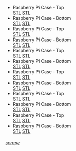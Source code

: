 <div class="gitDiv">
	<div class="filesDiv">
		<ul class="filelist">
			<li>
				<div class="divLinkWrapper">
					<div class="divLinkL" onclick="window.open('https://github.com/fullborelabs/raspberry-pi-case','mywindow');" style="cursor: pointer;">
						Raspberry Pi Case - Top
					</div> 
					<div class="divLinkR">
						<a href="https://github.com/fullborelabs/raspberry-pi-case/blob/main/pi-case-lid.stl" target="_blank" class="green">STL</a>
						<a href="https://github.com/fullborelabs/raspberry-pi-case/blob/main/pi-case-lid.stl" target="_blank" class="red">STL</a>
					</div>
				</div>
			</li>
			<li>
				<div class="divLinkWrapper">
					<div class="divLinkL" onclick="window.open('https://github.com/fullborelabs/raspberry-pi-case','mywindow');" style="cursor: pointer;">
						Raspberry Pi Case - Bottom
					</div> 
					<div class="divLinkR"> 
						<a href="https://github.com/fullborelabs/raspberry-pi-case/blob/main/pi-case-lid.stl" target="_blank" class="magenta">STL</a>
						<a href="https://github.com/fullborelabs/raspberry-pi-case/blob/main/pi-case-lid.stl" target="_blank" class="orange">STL</a>
					</div>
				</div>
			</li>
			<li>
				<div class="divLinkWrapper">
					<div class="divLinkL" onclick="window.open('https://github.com/fullborelabs/raspberry-pi-case','mywindow');" style="cursor: pointer;">
						Raspberry Pi Case - Top
					</div> 
					<div class="divLinkR">
						<a href="https://github.com/fullborelabs/raspberry-pi-case/blob/main/pi-case-lid.stl" target="_blank" class="green">STL</a>
						<a href="https://github.com/fullborelabs/raspberry-pi-case/blob/main/pi-case-lid.stl" target="_blank" class="red">STL</a>
					</div>
				</div>
			</li>
			<li>
				<div class="divLinkWrapper">
					<div class="divLinkL" onclick="window.open('https://github.com/fullborelabs/raspberry-pi-case','mywindow');" style="cursor: pointer;">
						Raspberry Pi Case - Bottom
					</div> 
					<div class="divLinkR"> 
						<a href="https://github.com/fullborelabs/raspberry-pi-case/blob/main/pi-case-lid.stl" target="_blank" class="magenta">STL</a>
						<a href="https://github.com/fullborelabs/raspberry-pi-case/blob/main/pi-case-lid.stl" target="_blank" class="orange">STL</a>
					</div>
				</div>
			</li>
			<li>
				<div class="divLinkWrapper">
					<div class="divLinkL" onclick="window.open('https://github.com/fullborelabs/raspberry-pi-case','mywindow');" style="cursor: pointer;">
						Raspberry Pi Case - Top
					</div> 
					<div class="divLinkR">
						<a href="https://github.com/fullborelabs/raspberry-pi-case/blob/main/pi-case-lid.stl" target="_blank" class="green">STL</a>
						<a href="https://github.com/fullborelabs/raspberry-pi-case/blob/main/pi-case-lid.stl" target="_blank" class="red">STL</a>
					</div>
				</div>
			</li>
			<li>
				<div class="divLinkWrapper">
					<div class="divLinkL" onclick="window.open('https://github.com/fullborelabs/raspberry-pi-case','mywindow');" style="cursor: pointer;">
						Raspberry Pi Case - Bottom
					</div> 
					<div class="divLinkR"> 
						<a href="https://github.com/fullborelabs/raspberry-pi-case/blob/main/pi-case-lid.stl" target="_blank" class="magenta">STL</a>
						<a href="https://github.com/fullborelabs/raspberry-pi-case/blob/main/pi-case-lid.stl" target="_blank" class="orange">STL</a>
					</div>
				</div>
			</li>
			<li>
				<div class="divLinkWrapper">
					<div class="divLinkL" onclick="window.open('https://github.com/fullborelabs/raspberry-pi-case','mywindow');" style="cursor: pointer;">
						Raspberry Pi Case - Top
					</div> 
					<div class="divLinkR">
						<a href="https://github.com/fullborelabs/raspberry-pi-case/blob/main/pi-case-lid.stl" target="_blank" class="green">STL</a>
						<a href="https://github.com/fullborelabs/raspberry-pi-case/blob/main/pi-case-lid.stl" target="_blank" class="red">STL</a>
					</div>
				</div>
			</li>
			<li>
				<div class="divLinkWrapper">
					<div class="divLinkL" onclick="window.open('https://github.com/fullborelabs/raspberry-pi-case','mywindow');" style="cursor: pointer;">
						Raspberry Pi Case - Bottom
					</div> 
					<div class="divLinkR"> 
						<a href="https://github.com/fullborelabs/raspberry-pi-case/blob/main/pi-case-lid.stl" target="_blank" class="magenta">STL</a>
						<a href="https://github.com/fullborelabs/raspberry-pi-case/blob/main/pi-case-lid.stl" target="_blank" class="orange">STL</a>
					</div>
				</div>
			</li>
			<li>
				<div class="divLinkWrapper">
					<div class="divLinkL" onclick="window.open('https://github.com/fullborelabs/raspberry-pi-case','mywindow');" style="cursor: pointer;">
						Raspberry Pi Case - Top
					</div> 
					<div class="divLinkR">
						<a href="https://github.com/fullborelabs/raspberry-pi-case/blob/main/pi-case-lid.stl" target="_blank" class="green">STL</a>
						<a href="https://github.com/fullborelabs/raspberry-pi-case/blob/main/pi-case-lid.stl" target="_blank" class="red">STL</a>
					</div>
				</div>
			</li>
			<li>
				<div class="divLinkWrapper">
					<div class="divLinkL" onclick="window.open('https://github.com/fullborelabs/raspberry-pi-case','mywindow');" style="cursor: pointer;">
						Raspberry Pi Case - Bottom
					</div> 
					<div class="divLinkR"> 
						<a href="https://github.com/fullborelabs/raspberry-pi-case/blob/main/pi-case-lid.stl" target="_blank" class="magenta">STL</a>
						<a href="https://github.com/fullborelabs/raspberry-pi-case/blob/main/pi-case-lid.stl" target="_blank" class="orange">STL</a>
					</div>
				</div>
			</li>
			<li>
				<div class="divLinkWrapper">
					<div class="divLinkL" onclick="window.open('https://github.com/fullborelabs/raspberry-pi-case','mywindow');" style="cursor: pointer;">
						Raspberry Pi Case - Top
					</div> 
					<div class="divLinkR">
						<a href="https://github.com/fullborelabs/raspberry-pi-case/blob/main/pi-case-lid.stl" target="_blank" class="green">STL</a>
						<a href="https://github.com/fullborelabs/raspberry-pi-case/blob/main/pi-case-lid.stl" target="_blank" class="red">STL</a>
					</div>
				</div>
			</li>
			<li>
				<div class="divLinkWrapper">
					<div class="divLinkL" onclick="window.open('https://github.com/fullborelabs/raspberry-pi-case','mywindow');" style="cursor: pointer;">
						Raspberry Pi Case - Bottom
					</div> 
					<div class="divLinkR"> 
						<a href="https://github.com/fullborelabs/raspberry-pi-case/blob/main/pi-case-lid.stl" target="_blank" class="magenta">STL</a>
						<a href="https://github.com/fullborelabs/raspberry-pi-case/blob/main/pi-case-lid.stl" target="_blank" class="orange">STL</a>
					</div>
				</div>
			</li>
		</ul>
        	<h6><a href="https://fullborelabs.com/wp/git-scripts/raspberry-pi-case/files-scrape.cgi" target="_blank" class="scrapeLink">scrape</a></h6>
	</div>
</div>
